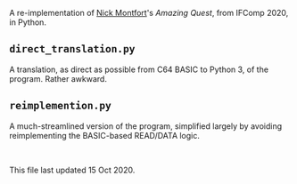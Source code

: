 A re-implementation of <span class="vcard"><a class="fn url" href="http://nickm.com">Nick Montfort</a>'s <a rel="http://www.amirrorclear.net/flowers/game/devours/"><cite style="font-style:italic;">Amazing Quest</cite></a></span>, from IFComp 2020, in Python.

## `direct_translation.py`
A translation, as direct as possible from C64 BASIC to Python 3, of the program. Rather awkward.

## `reimplemention.py`
A much-streamlined version of the program, simplified largely by avoiding reimplementing the BASIC-based READ/DATA logic.

<p>&nbsp;</p>
<footer>This file last updated 15 Oct 2020.</footer>
